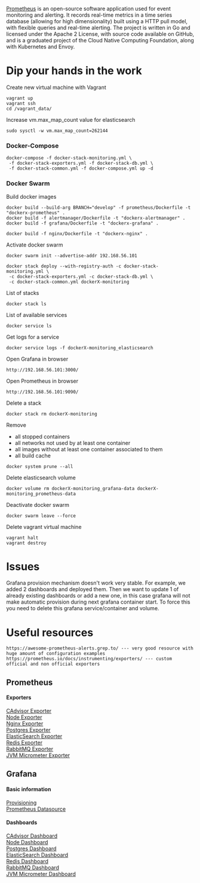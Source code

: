 [Prometheus](https://prometheus.io/) is an open-source software application used for event monitoring and alerting.
It records real-time metrics in a time series database (allowing for high dimensionality) built
using a HTTP pull model, with flexible queries and real-time alerting. The project is written in Go
and licensed under the Apache 2 License, with source code available on GitHub, and is a graduated
project of the Cloud Native Computing Foundation, along with Kubernetes and Envoy.

# Dip your hands in the work

Create new virtual machine with Vagrant
```
vagrant up
vagrant ssh
cd /vagrant_data/
```

Increase vm.max_map_count value for elasticsearch
```
sudo sysctl -w vm.max_map_count=262144
```

### Docker-Compose
```
docker-compose -f docker-stack-monitoring.yml \
 -f docker-stack-exporters.yml -f docker-stack-db.yml \
 -f docker-stack-common.yml -f docker-compose.yml up -d
```

### Docker Swarm
Build docker images
``` 
docker build --build-arg BRANCH="develop" -f prometheus/Dockerfile -t "dockerx-prometheus" .
docker build -f alertmanager/Dockerfile -t "dockerx-alertmanager" .
docker build -f grafana/Dockerfile -t "dockerx-grafana" .

docker build -f nginx/Dockerfile -t "dockerx-nginx" .
```

Activate docker swarm
```
docker swarm init --advertise-addr 192.168.56.101
```

```
docker stack deploy --with-registry-auth -c docker-stack-monitoring.yml \
 -c docker-stack-exporters.yml -c docker-stack-db.yml \
 -c docker-stack-common.yml dockerX-monitoring
```

List of stacks
``` 
docker stack ls
```

List of available services
```
docker service ls
```

Get logs for a service
``` 
docker service logs -f dockerX-monitoring_elasticsearch
```

Open Grafana in browser
```
http://192.168.56.101:3000/
```

Open Prometheus in browser
``` 
http://192.168.56.101:9090/
```

Delete a stack
``` 
docker stack rm dockerX-monitoring
```

Remove
- all stopped containers
- all networks not used by at least one container
- all images without at least one container associated to them
- all build cache
``` 
docker system prune --all
```

Delete elasticsearch volume
``` 
docker volume rm dockerX-monitoring_grafana-data dockerX-monitoring_prometheus-data
```

Deactivate docker swarm
``` 
docker swarm leave --force
```

Delete vagrant virtual machine
```
vagrant halt
vagrant destroy
```

# Issues
Grafana provision mechanism doesn't work very stable. For example, we added 2 dashboards and deployed them. Then 
we want to update 1 of already existing dashboards or add a new one, in this case grafana will not make automatic provision
during next grafana container start. To force this you need to delete this grafana service/container and volume.

# Useful resources
``` 
https://awesome-prometheus-alerts.grep.to/ --- very good resource with huge amount of configuration examples
https://prometheus.io/docs/instrumenting/exporters/ --- custom official and non official exporters
```

## Prometheus

#### Exporters
[CAdvisor Exporter](https://github.com/google/cadvisor)<br/>
[Node Exporter](https://github.com/prometheus/node_exporter)<br/>
[Nginx Exporter](https://github.com/nginxinc/nginx-prometheus-exporter)<br/>
[Postgres Exporter](https://github.com/wrouesnel/postgres_exporter)<br/>
[ElasticSearch Exporter](https://github.com/justwatchcom/elasticsearch_exporter)<br/>
[Redis Exporter](https://github.com/oliver006/redis_exporter)<br/>
[RabbitMQ Exporter](https://github.com/kbudde/rabbitmq_exporter)<br/>
[JVM Micrometer Exporter](https://dzone.com/articles/monitoring-using-spring-boot-2-prometheus-and-graf)<br/>

## Grafana

#### Basic information
[Provisioning](https://grafana.com/docs/administration/provisioning/)<br/>
[Prometheus Datasource](https://grafana.com/docs/features/datasources/prometheus/)<br/>

#### Dashboards
[CAdvisor Dashboard](https://grafana.com/grafana/dashboards/8321)<br/>
[Node Dashboard](https://grafana.com/dashboards/1860)<br/>
[Postgres Dashboard](https://grafana.com/dashboards/3742)<br/>
[ElasticSearch Dashboard](https://github.com/justwatchcom/elasticsearch_exporter/blob/master/examples/grafana/dashboard.json)<br/>
[Redis Dashboard](https://grafana.com/dashboards/763)<br/>
[RabbitMQ Dashboard](https://grafana.com/dashboards/4279)<br/>
[JVM Micrometer Dashboard](https://grafana.com/grafana/dashboards/4701/revisions)<br/>
